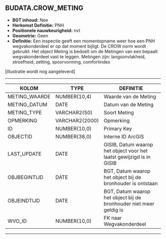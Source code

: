 ﻿## BUDATA.CROW_METING


* __BGT inhoud:__ Nee
* __Herkomst Definitie:__ PNH
* __Positionele nauwkeurigheid:__ nvt
* __Geometrie:__ Geen
* __Definitie:__ Een inspectie geeft een momentopname weer hoe een PNH wegvakonderdeel er op dat moment bijligt. De CROW norm wordt gebruikt. Het object Meting is bedoelt om de Metingen van een bepaalt wegvakonderdeel vast te leggen. Metingen zijn: langsonvlakheid, stroefheid, zetting, spoorvorming, comfortindex

[illustratie wordt nog aangeleverd]

***

|KOLOM                               |TYPE              |DEFINITIE|
|------                              |----              |-----    |
|METING_WAARDE                       |NUMBER(10,4)      |Waarde van de Meting|
|METING_DATUM                        |DATE              |Datum van de Meting|
|METING_TYPE                         |VARCHAR2(50)      |Soort Meting|
|OPMERKING                           |VARCHAR2(2000)    |Opmerking|
|ID                                  |NUMBER(10,0)      |Primary Key|
|OBJECTID                            |NUMBER(38,0)      |Interne ID ArcGIS|
|LAST_UPDATE                         |DATE              |GISIB, Datum waarop het object voor het laatst gewijzigd is in GISIB|
|OBJBEGINTIJD                        |DATE              |BGT, Datum waarop het object bij de bronhouder is ontstaan|
|OBJEINDTIJD                         |DATE              |BGT, Datum waarop het object bij de bronhouder niet meer geldig is|
|WVO_ID                              |NUMBER(10,0)      |FK naar Wegvakonderdeel|

***
